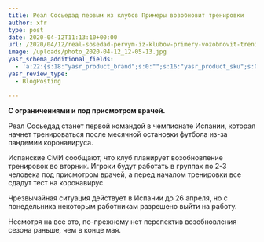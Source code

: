 ```yaml
---
title: Реал Сосьедад первым из клубов Примеры возобновит тренировки
author: xfr
type: post
date: 2020-04-12T11:13:10+00:00
url: /2020/04/12/real-sosedad-pervym-iz-klubov-primery-vozobnovit-trenirovki/
image: /uploads/photo_2020-04-12_12-05-13.jpg
yasr_schema_additional_fields:
  - 'a:22:{s:18:"yasr_product_brand";s:0:"";s:16:"yasr_product_sku";s:0:"";s:37:"yasr_product_global_identifier_select";s:5:"gtin8";s:36:"yasr_product_global_identifier_value";s:0:"";s:18:"yasr_product_price";s:0:"";s:27:"yasr_product_price_currency";s:0:"";s:30:"yasr_product_price_valid_until";s:0:"";s:31:"yasr_product_price_availability";s:12:"Discontinued";s:22:"yasr_product_price_url";s:0:"";s:26:"yasr_localbusiness_address";s:0:"";s:29:"yasr_localbusiness_pricerange";s:0:"";s:28:"yasr_localbusiness_telephone";s:0:"";s:20:"yasr_recipe_cooktime";s:0:"";s:23:"yasr_recipe_description";s:0:"";s:20:"yasr_recipe_keywords";s:0:"";s:21:"yasr_recipe_nutrition";s:0:"";s:20:"yasr_recipe_preptime";s:0:"";s:26:"yasr_recipe_recipecategory";s:0:"";s:25:"yasr_recipe_recipecuisine";s:0:"";s:28:"yasr_recipe_recipeingredient";s:0:"";s:30:"yasr_recipe_recipeinstructions";s:0:"";s:17:"yasr_recipe_video";s:0:"";}'
yasr_review_type:
  - BlogPosting

---
```

**С ограничениями и под присмотром врачей.**

Реал Сосьедад станет первой командой в чемпионате Испании, которая начнет тренироваться после месячной остановки футбола из-за пандемии коронавируса.

Испанские СМИ сообщают, что клуб планирует возобновление тренировок во вторник. Игроки будут работать в группах по 2-3 человека под присмотром врачей, а перед началом тренировки все сдадут тест на коронавирус.

Чрезвычайная ситуация действует в Испании до 26 апреля, но с понедельника некоторым работникам разрешено выйти на работу.

Несмотря на все это, по-прежнему нет перспектив возобновления сезона раньше, чем в конце мая.